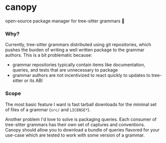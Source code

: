# canopy

open-source package manager for tree-sitter grammars 🌳

### Why?

Currently, tree-sitter grammars distributed using git repositories, which
pushes the burden of writing a well written package to the grammar authors.
This is a bit problematic because:

- grammar repositories typically contain items like documentation, queries,
  and tests that are unnecessary to package
- grammar authors are not incentivized to react quickly to updates to
  tree-sitter or its ABI

### Scope

The most basic feature I want is fast tarball downloads for the minimal set
of files of a grammar (`src/` and `LICENSE*`).

Another problem I'd love to solve is packaging queries. Each consumer of
tree-sitter grammars has their own set of captures and conventions. Canopy
should allow you to download a bundle of queries flavored for your use-case
which are tested to work with some version of a grammar.
